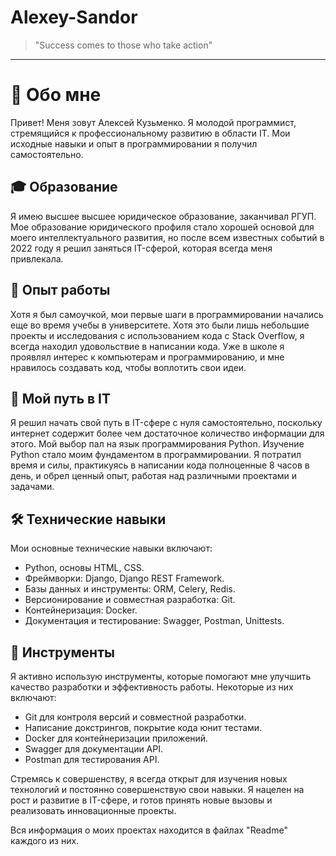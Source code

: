 # Alexey-Sandor 
> "Success comes to those who take action"
---

# 👤 Обо мне
Привет! Меня зовут Алексей Кузьменко. Я молодой программист, стремящийся к профессиональному развитию в области IT. Мои исходные навыки и опыт в программировании я получил самостоятельно.

## 🎓 Образование
Я имею высшее высшее юридическое образование, заканчивал РГУП. Мое образование юридического профиля стало хорошей основой для моего интеллектуального развития, но после всем известных событий в 2022 году я решил заняться IT-сферой, которая всегда меня привлекала.

## 💼 Опыт работы
Хотя я был самоучкой, мои первые шаги в программировании начались еще во время учебы в университете. Хотя это были лишь небольшие проекты и исследования с использованием кода с Stack Overflow, я всегда находил удовольствие в написании кода. Уже в школе я проявлял интерес к компьютерам и программированию, и мне нравилось создавать код, чтобы воплотить свои идеи.

## 🚀 Мой путь в IT
Я решил начать свой путь в IT-сфере с нуля самостоятельно, поскольку интернет содержит более чем достаточное количество информации для этого. Мой выбор пал на язык программирования Python. Изучение Python стало моим фундаментом в программировании. Я потратил время и силы, практикуясь в написании кода полноценные 8 часов в день, и обрел ценный опыт, работая над различными проектами и задачами.

## 🛠 Технические навыки
Мои основные технические навыки включают:

- Python, основы HTML, CSS.
- Фреймворки: Django, Django REST Framework.
- Базы данных и инструменты: ORM, Celery, Redis.
- Версионирование и совместная разработка: Git.
- Контейнеризация: Docker.
- Документация и тестирование: Swagger, Postman, Unittests.

## 🧰 Инструменты
Я активно использую инструменты, которые помогают мне улучшить качество разработки и эффективность работы. Некоторые из них включают:

- Git для контроля версий и совместной разработки.
- Написание докстрингов, покрытие кода юнит тестами.
- Docker для контейнеризации приложений.
- Swagger для документации API.
- Postman для тестирования API.

Стремясь к совершенству, я всегда открыт для изучения новых технологий и постоянно совершенствую свои навыки. Я нацелен на рост и развитие в IT-сфере, и готов принять новые вызовы и реализовать инновационные проекты.

Вся информация о моих проектах находится в файлах "Readme" каждого из них.
